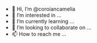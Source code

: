 - 👋 Hi, I’m @coroiancamelia
- 👀 I’m interested in ...
- 🌱 I’m currently learning ...
- 💞️ I’m looking to collaborate on ...
- 📫 How to reach me ...

<!---
coroiancamelia/coroiancamelia is a ✨ special ✨ repository because its `README.md` (this file) appears on your GitHub profile.
You can click the Preview link to take a look at your changes.
--->
